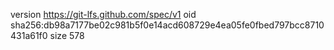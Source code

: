 version https://git-lfs.github.com/spec/v1
oid sha256:db98a7177be02c981b5f0e14acd608729e4ea05fe0fbed797bcc8710431a61f0
size 578

